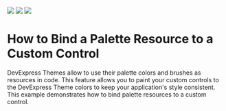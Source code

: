 <!-- default badges list -->
![](https://img.shields.io/endpoint?url=https://codecentral.devexpress.com/api/v1/VersionRange/180368964/18.2.3%2B)
[![](https://img.shields.io/badge/Open_in_DevExpress_Support_Center-FF7200?style=flat-square&logo=DevExpress&logoColor=white)](https://supportcenter.devexpress.com/ticket/details/T830432)
[![](https://img.shields.io/badge/📖_How_to_use_DevExpress_Examples-e9f6fc?style=flat-square)](https://docs.devexpress.com/GeneralInformation/403183)
<!-- default badges end -->
# How to Bind a Palette Resource to a Custom Control

DevExpress Themes allow to use their palette colors and brushes as resources in code. This feature allows you to paint your custom controls to the DevExpress Theme colors to keep your application's style consistent. This example demonstrates how to bind palette resources to a custom control.
